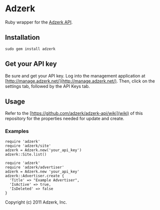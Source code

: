 # Adzerk

Ruby wrapper for the [Adzerk API](http://adzerk.com/).

## Installation

    sudo gem install adzerk
    
## Get your API key

Be sure and get your API key. Log into the management application at [http://manage.adzerk.net/](http://manage.adzerk.net/). Then, click on the settings tab, followed by the API Keys tab.

## Usage

Refer to the [https://github.com/adzerk/adzerk-api/wiki](wiki) of this repository for the properties needed for update and create. 

### Examples

    require 'adzerk'
    require 'adzerk/site'
    adzerk = Adzerk.new('your_api_key')
    adzerk::Site.list()

    require 'adzerk'
    require 'adzerk/advertiser'
    adzerk = Adzerk.new 'your_api_key'
    adzerk::Advertiser.create {
      'Title' => "Example Advertiser",
      'IsActive' => true,
      'IsDeleted' => false
    }

Copyright (c) 2011 Adzerk, Inc.